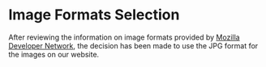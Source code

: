 # Image Formats Selection

After reviewing the information on image formats provided by [Mozilla Developer Network](https://developer.mozilla.org/en-US/docs/Web/Media/Formats/Image_types), the decision has been made to use the JPG format for the images on our website.
